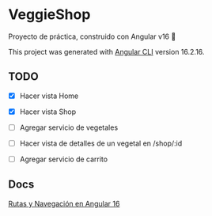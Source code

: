 # VeggieShop

Proyecto de práctica, construido con Angular v16 🚀

This project was generated with [Angular CLI](https://github.com/angular/angular-cli) version 16.2.16.

## TODO
- [x] Hacer vista Home
- [x] Hacer vista Shop
- [ ] Agregar servicio de vegetales
- [ ] Hacer vista de detalles de un vegetal en /shop/:id
- [ ] Agregar servicio de carrito


## Docs
[Rutas y Navegación en Angular 16](./docs/Rutas%20y%20Navegacion%20en%20Angular%2016.md)
